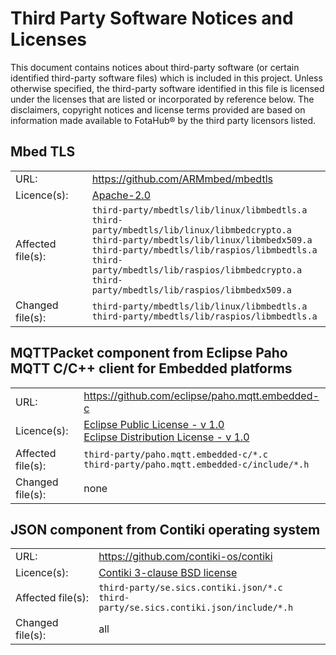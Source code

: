 # Third Party Software Notices and Licenses
This document contains notices about third-party software (or certain identified third-party software files) which is included in this project. Unless otherwise specified, the third-party software identified in this file is licensed under the licenses that are listed or incorporated by reference below. The disclaimers, copyright notices and license terms provided are based on information made available to FotaHub&reg; by the third party licensors listed.

## Mbed TLS
<table>
<tbody>
<tr>
<td>URL:</td>
<td><a href="https://github.com/ARMmbed/mbedtls">https://github.com/ARMmbed/mbedtls</a></td>
</tr>
<tr>
<tr>
<td>Licence(s):</td>
<td><a href="https://www.apache.org/licenses/LICENSE-2.0">Apache-2.0</a></td>
</tr>
<tr>
<td>Affected file(s):</td>
<td>
<code>third-party/mbedtls/lib/linux/libmbedtls.a</code><br/>
<code>third-party/mbedtls/lib/linux/libmbedcrypto.a</code><br/>
<code>third-party/mbedtls/lib/linux/libmbedx509.a</code><br/>
<code>third-party/mbedtls/lib/raspios/libmbedtls.a</code><br/>
<code>third-party/mbedtls/lib/raspios/libmbedcrypto.a</code><br/>
<code>third-party/mbedtls/lib/raspios/libmbedx509.a</code>
</td>
</tr>
<tr>
<td>Changed file(s):</td>
<td>
<code>third-party/mbedtls/lib/linux/libmbedtls.a</code><br/>
<code>third-party/mbedtls/lib/raspios/libmbedtls.a</code>
</td>
</tr>
</tbody>
</table>

## MQTTPacket component from Eclipse Paho MQTT C/C++ client for Embedded platforms
<table>
<tbody>
<tr>
<td>URL:</td>
<td><a href="https://github.com/eclipse/paho.mqtt.embedded-c/tree/master/MQTTPacket/src">https://github.com/eclipse/paho.mqtt.embedded-c</a></td>
</tr>
<tr>
<td>Licence(s):</td>
<td><a href="https://www.eclipse.org/legal/epl-v10.html">Eclipse Public License - v 1.0</a><br/>
<a href="https://www.eclipse.org/org/documents/edl-v10.php">Eclipse Distribution License - v 1.0</a></td>
</tr>
<tr>
<td>Affected file(s):</td>
<td>
<code>third-party/paho.mqtt.embedded-c/*.c</code><br/>
<code>third-party/paho.mqtt.embedded-c/include/*.h</code>
</td>
</tr>
<tr>
<td>Changed file(s):</td>
<td>none</td>
</tr>
</tbody>
</table>

## JSON component from Contiki operating system
<table>
<tbody>
<tr>
<td>URL:</td>
<td><a href="https://github.com/contiki-os/contiki/tree/master/apps/json">https://github.com/contiki-os/contiki</a></td>
</tr>
<tr>
<td>Licence(s):</td>
<td><a href="https://github.com/contiki-os/contiki/blob/master/LICENSE">Contiki 3-clause BSD license<a></td>
</tr>
<tr>
<td>Affected file(s):</td>
<td>
<code>third-party/se.sics.contiki.json/*.c</code><br/>
<code>third-party/se.sics.contiki.json/include/*.h</code>
</td>
</tr>
<tr>
<td>Changed file(s):</td>
<td>all</td>
</tr>
</tbody>
</table>

